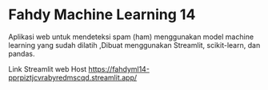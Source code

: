 # Fahdy Machine Learning 14
Aplikasi web untuk mendeteksi spam (ham) menggunakan model machine learning yang sudah dilatih ,Dibuat menggunakan Streamlit, scikit-learn, dan pandas.


Link Streamlit web Host 
https://fahdyml14-pprpiztjcvrabyredmscqd.streamlit.app/

